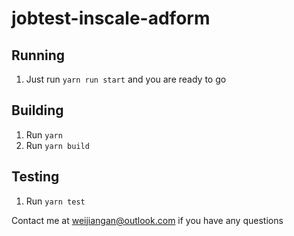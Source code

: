 # jobtest-inscale-adform

## Running
1. Just run `yarn run start` and you are ready to go

## Building
1. Run `yarn`
2. Run `yarn build`

## Testing
1. Run `yarn test`

Contact me at weijiangan@outlook.com if you have any questions
